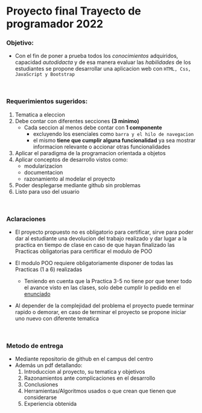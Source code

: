 # Proyecto final Trayecto de programador 2022


### Objetivo:


- Con el fin de poner a prueba todos los _conocimientos_ adquiridos, capacidad _autodidacta_ y de esa manera evaluar las _habilidades_ de los estudiantes se propone desarrollar una aplicacion web con `HTML, Css, JavaScript y Bootstrap `

<br>

### Requerimientos sugeridos:
1. Tematica a eleccion
1. Debe contar con diferentes secciones **(3 minimo)**
    - Cada seccion al menos debe contar con **1 componente** 
        - excluyendo los esenciales como `barra y el hilo de navegacion`
        - el mismo **tiene que cumplir alguna funcionalidad** ya sea mostrar informacion relevante o accionar otras funcionalidades
1. Aplicar el paradigma de la programacion orientada a objetos
1. Aplicar conceptos de desarrollo vistos como:
    - modularizacion
    - documentacion
    - razonamiento al modelar el proyecto
1. Poder desplegarse mediante github sin problemas
1. Listo para uso del usuario

<br>

### Aclaraciones
- El proyecto propuesto no es obligatorio para certificar, sirve para poder dar al estudiante una devolucion del trabajo realizado y dar lugar a la practica en tiempo de clase en caso de que hayan finalizado las Practicas obligatorias para certificar el modulo de POO

- El modulo POO requiere obligatoriamente disponer de todas las Practicas (1 a 6) realizadas
    - Teniendo en cuenta que la Practica 3-5 no tiene por que tener todo el avance visto en las clases, solo debe cumplir lo pedido en el [enunciado](https://github.com/Erick-C3/Practica_3-5)
- Al depender de la complejidad del problema el proyecto puede terminar rapido o demorar, en caso de terminar el proyecto se propone iniciar uno nuevo con diferente tematica 

<br>

### Metodo de entrega
- Mediante repositorio de github en el campus del centro
- Además un pdf detallando:
    1. Introduccion al proyecto, su tematica y objetivos
    1. Razonamientos ante complicaciones en el desarrollo
    1. Conclusiones
    1. Herramientas/Algoritmos usados o que crean que tienen que considerarse
    1. Experiencia obtenida